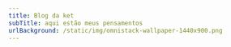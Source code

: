 ```yaml
---
title: Blog da ket
subTitle: aqui estão meus pensamentos
urlBackground: /static/img/omnistack-wallpaper-1440x900.png
---
```


